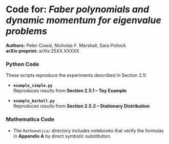# Code for: *Faber polynomials and dynamic momentum for eigenvalue problems*  
**Authors:** Peter Cowal, Nicholas F. Marshall, Sara Pollock  
**arXiv preprint:** arXiv:25XX.XXXXX

### Python Code
These scripts reproduce the experiments described in Section 2.5:

- **`example_simple.py`**  
  Reproduces results from **Section 2.5.1 – Toy Example**

- **`example_barbell.py`**  
  Reproduces results from **Section 2.5.2 – Stationary Distribution**

### Mathematica Code
- The `Mathematica/` directory includes notebooks that verify the formulas in **Appendix A** by direct symbolic substitution.

